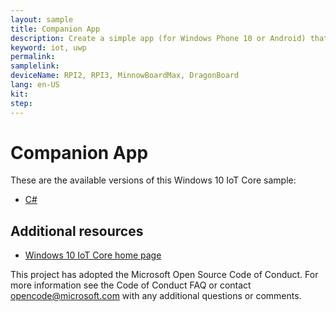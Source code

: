 ```yaml
---
layout: sample
title: Companion App
description: Create a simple app (for Windows Phone 10 or Android) that can configure your device's Wifi.
keyword: iot, uwp
permalink:
samplelink:
deviceName: RPI2, RPI3, MinnowBoardMax, DragonBoard
lang: en-US
kit:
step:
---
```

# Companion App

These are the available versions of this Windows 10 IoT Core sample:

*	[C#](./CS/README.md)

## Additional resources
* [Windows 10 IoT Core home page](https://developer.microsoft.com/en-us/windows/iot/)

This project has adopted the Microsoft Open Source Code of Conduct. For more information see the Code of Conduct FAQ or contact <opencode@microsoft.com> with any additional questions or comments.
